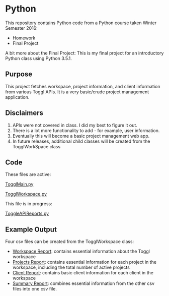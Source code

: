 # Python
This repository contains Python code from a Python course taken Winter Semester 2016:
- Homework
- Final Project

A bit more about the Final Project: 
This is my final project for an introductory Python class using Python 3.5.1. 

## Purpose
This project fetches workspace, project information, and client information from various Toggl APIs. It is a very basic/crude 
project management application. 

## Disclaimers 
1. APIs were not covered in class. I did my best to figure it out. 
2. There is a lot more functionality to add - for example, user information. 
3. Eventually this will become a basic project management web app.
4. In future releases, additional child classes will be created from the TogglWorkSpace class 

## Code
These files are active:


[TogglMain.py](https://github.com/jdegrave/Python/tree/master/TogglAPI)


[TogglWorkspace.py](https://github.com/jdegrave/Python/tree/master/TogglAPIy)

This file is in progress:


[ToggleAPIReports.py](https://github.com/jdegrave/Python/tree/master/TogglAPI)

## Example Output
Four csv files can be created from the TogglWorkspace class:
* [Workspace Report](https://github.com/jdegrave/Python/tree/master/TogglAPI): contains essential information about the Toggl workspace
* [Projects Report](https://github.com/jdegrave/Python/tree/master/TogglAPI): contains essential information for each project in the workspace, including the total number of active projects
* [Client Report](https://github.com/jdegrave/Python/tree/master/TogglAPI): contains basic client information for each client in the workspace
* [Summary Report](https://github.com/jdegrave/Python/tree/master/TogglAPI): combines essential information from the other csv files into one csv file.
